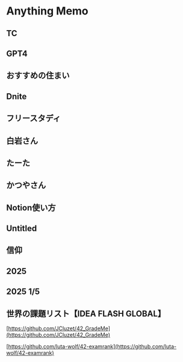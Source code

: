 # Anything Memo

## TC

## GPT4

## おすすめの住まい

## Dnite

## フリースタディ

## 白岩さん

## たーた

## かつやさん

## Notion使い方

## Untitled

## 信仰

## 2025

## 2025 1/5

## 世界の課題リスト【IDEA FLASH GLOBAL】

[https://github.com/JCluzet/42_GradeMe](https://github.com/JCluzet/42_GradeMe)

[https://github.com/luta-wolf/42-examrank](https://github.com/luta-wolf/42-examrank)